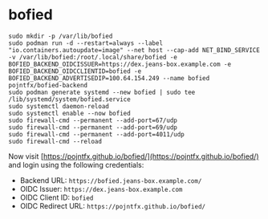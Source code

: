 # bofied

```shell
sudo mkdir -p /var/lib/bofied
sudo podman run -d --restart=always --label "io.containers.autoupdate=image" --net host --cap-add NET_BIND_SERVICE -v /var/lib/bofied:/root/.local/share/bofied -e BOFIED_BACKEND_OIDCISSUER=https://dex.jeans-box.example.com -e BOFIED_BACKEND_OIDCCLIENTID=bofied -e BOFIED_BACKEND_ADVERTISEDIP=100.64.154.249 --name bofied pojntfx/bofied-backend
sudo podman generate systemd --new bofied | sudo tee /lib/systemd/system/bofied.service
sudo systemctl daemon-reload
sudo systemctl enable --now bofied
sudo firewall-cmd --permanent --add-port=67/udp
sudo firewall-cmd --permanent --add-port=69/udp
sudo firewall-cmd --permanent --add-port=4011/udp
sudo firewall-cmd --reload
```

Now visit [https://pojntfx.github.io/bofied/](https://pojntfx.github.io/bofied/) and login using the following credentials:

- Backend URL: `https://bofied.jeans-box.example.com/`
- OIDC Issuer: `https://dex.jeans-box.example.com`
- OIDC Client ID: `bofied`
- OIDC Redirect URL: `https://pojntfx.github.io/bofied/`
